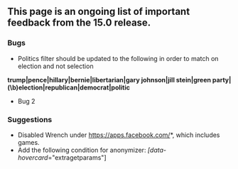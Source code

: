 ## This page is an ongoing list of important feedback from the 15.0 release.

### Bugs

 - Politics filter should be updated to the following in order to match on election and not selection

**trump|pence|hillary|bernie|libertarian|gary johnson|jill stein|green party|(\b)election|republican|democrat|politic**

 - Bug 2

### Suggestions

 - Disabled Wrench under https://apps.facebook.com/*, which includes games.
 - Add the following condition for anonymizer: *[data-hovercard*="extragetparams"]
